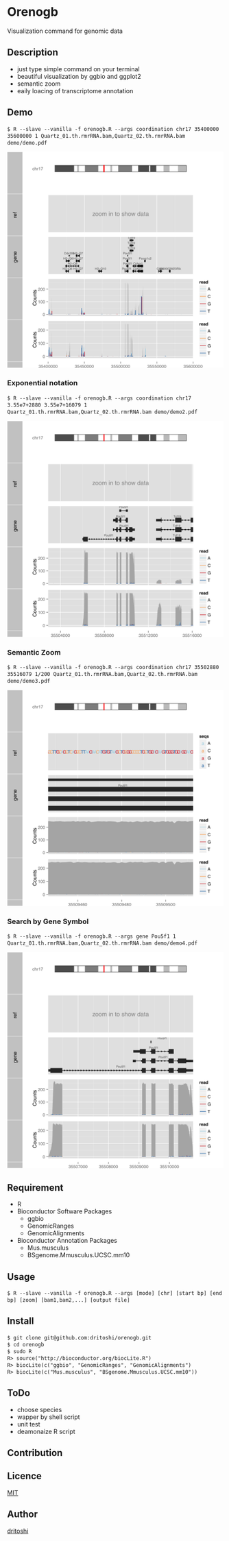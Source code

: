 Orenogb
====

Visualization command for genomic data

## Description
- just type simple command on your terminal
- beautiful visualization by ggbio and ggplot2
- semantic zoom
- eaily loacing of transcriptome annotation

## Demo

    $ R --slave --vanilla -f orenogb.R --args coordination chr17 35400000 35600000 1 Quartz_01.th.rmrRNA.bam,Quartz_02.th.rmrRNA.bam demo/demo.pdf

![demo](demo/demo.png)

### Exponential notation

    $ R --slave --vanilla -f orenogb.R --args coordination chr17 3.55e7+2880 3.55e7+16079 1 Quartz_01.th.rmrRNA.bam,Quartz_02.th.rmrRNA.bam demo/demo2.pdf

![demo](demo/demo2.png)

### Semantic Zoom

    $ R --slave --vanilla -f orenogb.R --args coordination chr17 35502880 35516079 1/200 Quartz_01.th.rmrRNA.bam,Quartz_02.th.rmrRNA.bam demo/demo3.pdf

![demo](demo/demo3.png)    

### Search by Gene Symbol

    $ R --slave --vanilla -f orenogb.R --args gene Pou5f1 1 Quartz_01.th.rmrRNA.bam,Quartz_02.th.rmrRNA.bam demo/demo4.pdf

![demo](demo/demo4.png)

## Requirement
- R
- Bioconductor Software Packages
    - ggbio
    - GenomicRanges
    - GenomicAlignments
- Bioconductor Annotation Packages
    - Mus.musculus
    - BSgenome.Mmusculus.UCSC.mm10

## Usage

    $ R --slave --vanilla -f orenogb.R --args [mode] [chr] [start bp] [end bp] [zoom] [bam1,bam2,...] [output file]

## Install

    $ git clone git@github.com:dritoshi/orenogb.git
    $ cd orenogb
    $ sudo R
    R> source("http://bioconductor.org/biocLite.R")
    R> biocLite(c("ggbio", "GenomicRanges", "GenomicAlignments")
    R> biocLite(c("Mus.musculus", "BSgenome.Mmusculus.UCSC.mm10"))

## ToDo
- choose species
- wapper by shell script
- unit test
- deamonaize R script

## Contribution

## Licence

[MIT](https://github.com/dritoshi/orenogb/blob/master/LICENCE)

## Author

[dritoshi](https://github.com/dritoshi)
